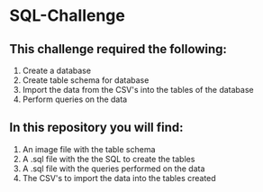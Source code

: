 # SQL-Challenge

## This challenge required the following:
1. Create a database
2. Create table schema for database
3. Import the data from the CSV's into the tables of the database
4. Perform queries on the data

## In this repository you will find:
1. An image file with the table schema 
2. A .sql file with the the SQL to create the tables 
3. A .sql file with the queries performed on the data
4. The CSV's to import the data into the tables created
